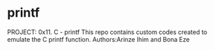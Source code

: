 # printf
PROJECT: 0x11. C - printf
This repo contains custom codes created to emulate the C printf function.
Authors:Arinze Ihim and Bona Eze
